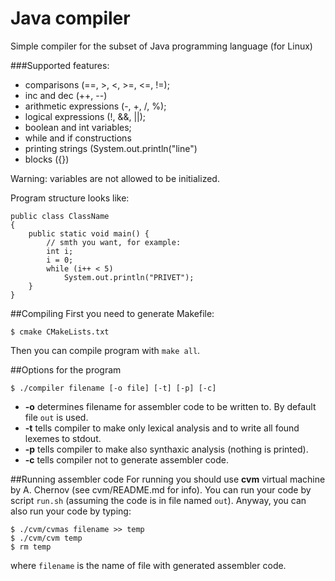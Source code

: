 # Java compiler

Simple compiler for the subset of Java programming language
(for Linux)

###Supported features: 
* comparisons (==, >, <, >=, <=, !=);
* inc and dec (++, --)
* arithmetic expressions (-, +, /, %);
* logical expressions (!, &&, ||);
* boolean and int variables;
* while and if constructions
* printing strings (System.out.println("line")
* blocks ({})

Warning: variables are not allowed to be initialized.

Program structure looks like:

```
public class ClassName
{
    public static void main() {
        // smth you want, for example:
        int i;
        i = 0;
        while (i++ < 5)
            System.out.println("PRIVET");
    }
}
```
##Compiling
First you need to generate Makefile:
```
$ cmake CMakeLists.txt
```
Then you can compile program with `make all`.

##Options for the program
```
$ ./compiler filename [-o file] [-t] [-p] [-c]
```
* **-o** determines filename for assembler code to be written to. By default file  `out` is used.
* **-t** tells compiler to make only lexical analysis and to write all found lexemes to stdout.
* **-p** tells compiler to make also synthaxic analysis (nothing is printed).
* **-c** tells compiler not to generate assembler code.

##Running assembler code
For running you should use **cvm** virtual machine by A. Chernov (see cvm/README.md for info).
You can run your code by script `run.sh` (assuming the code is in file named `out`).
Anyway, you can also run your code by typing:
```
$ ./cvm/cvmas filename >> temp
$ ./cvm/cvm temp
$ rm temp
```
where `filename` is the name of file with generated assembler code.
